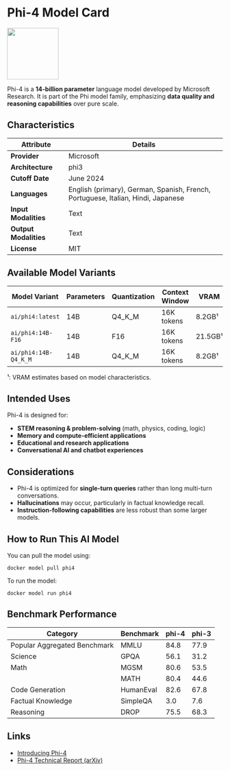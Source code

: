# Phi-4 Model Card

<img src="https://github.com/jalonsogo/model-cards/blob/4c39899ef2d3eff3bfe28253b557283c8933c811/logos/microsoft.svg" width="120" />

Phi-4 is a **14-billion parameter** language model developed by Microsoft Research. It is part of the Phi model family, emphasizing **data quality and reasoning capabilities** over pure scale.

## Characteristics

| Attribute             | Details       |
|---------------------- |--------------|
| **Provider**          | Microsoft     |
| **Architecture**      | phi3          |
| **Cutoff Date**       | June 2024 |
| **Languages**         | English (primary), German, Spanish, French, Portuguese, Italian, Hindi, Japanese |
| **Input Modalities**  | Text          |
| **Output Modalities** | Text          |
| **License**           | MIT           |

## Available Model Variants

| Model Variant        | Parameters | Quantization | Context Window | VRAM     | Size   | Download |
|----------------------|----------- |--------------|--------------- |--------- |------- |--------- |
| `ai/phi4:latest`     | 14B        | Q4_K_M           | 16K tokens     |  8.2GB¹  | 9.05GB | Link     |
| `ai/phi4:14B-F16`    | 14B        | F16          | 16K tokens     |  21.5GB¹ | 29.3GB | Link     |
| `ai/phi4:14B-Q4_K_M` | 14B        | Q4_K_M           | 16K tokens     |  8.2GB¹  | 9.05GB | Link     |
¹: VRAM estimates based on model characteristics.

## Intended Uses

Phi-4 is designed for:
- **STEM reasoning & problem-solving** (math, physics, coding, logic)
- **Memory and compute-efficient applications**
- **Educational and research applications**
- **Conversational AI and chatbot experiences**

## Considerations

- Phi-4 is optimized for **single-turn queries** rather than long multi-turn conversations.
- **Hallucinations** may occur, particularly in factual knowledge recall.
- **Instruction-following capabilities** are less robust than some larger models.

## How to Run This AI Model

You can pull the model using:
```
docker model pull phi4
```

To run the model:
```
docker model run phi4
```

## Benchmark Performance

| Category                     | Benchmark  | phi-4 | phi-3  |
|------------------------------|------------|-------|--------|
| Popular Aggregated Benchmark | MMLU       | 84.8  | 77.9   |
| Science                      | GPQA       | 56.1  | 31.2   |
| Math                         | MGSM       | 80.6  | 53.5   |
|                              | MATH       | 80.4  | 44.6   |
| Code Generation              | HumanEval  | 82.6  | 67.8   |
| Factual Knowledge            | SimpleQA   | 3.0   | 7.6    |
| Reasoning                    | DROP       | 75.5  | 68.3   |



## Links
- [Introducing Phi-4](https://techcommunity.microsoft.com/blog/aiplatformblog/introducing-phi-4-microsoft%E2%80%99s-newest-small-language-model-specializing-in-comple/4357090)
- [Phi-4 Technical Report (arXiv)](https://arxiv.org/abs/2412.08905)
